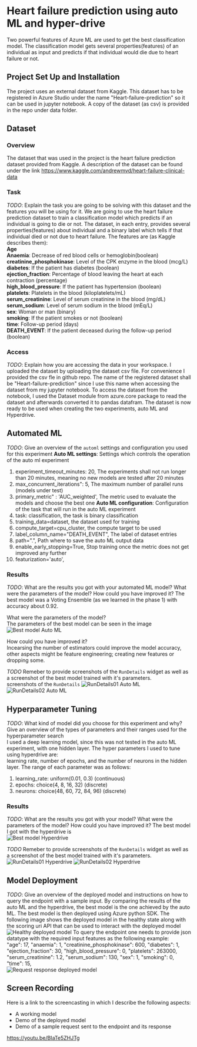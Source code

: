 # Heart failure prediction using auto ML and hyper-drive

Two powerful features of Azure ML are used to get the best classification model. The classification model gets several properties(features) of an individual as input and predicts if that individual would die due to heart failure or not.

## Project Set Up and Installation
The project uses an external dataset from Kaggle. This dataset has to be registered in Azure Studio under the name "Heart-failure-prediction" so it can be used in jupyter notebook. A copy of the dataset (as csv) is provided in the repo under data folder.

## Dataset

### Overview
The dataset that was used in the project is the heart failure prediction dataset provided from Kaggle. A description of the dataset can be found under the link 
https://www.kaggle.com/andrewmvd/heart-failure-clinical-data

### Task
*TODO*: Explain the task you are going to be solving with this dataset and the features you will be using for it.
We are going to use the heart failure prediction dataset to train a classification model which predicts if an individual is going to die or not. The dataset, in each entry, provides several properties(features) about individual and a binary label which tells if that individual died or not due to heart failure. The features are (as Kaggle describes them):  
**Age**  
**Anaemia**: Decrease of red blood cells or hemoglobin(boolean)  
**creatinine_phosphokinase**: Level of the CPK enzyme in the blood (mcg/L)  
**diabetes**: If the patient has diabetes (boolean)  
**ejection_fraction**: Percentage of blood leaving the heart at each contraction (percentage)  
**high_blood_pressure**: If the patient has hypertension (boolean)  
**platelets**: Platelets in the blood (kiloplatelets/mL)  
**serum_creatinine**: Level of serum creatinine in the blood (mg/dL)  
**serum_sodium**: Level of serum sodium in the blood (mEq/L)  
**sex**: Woman or man (binary)  
**smoking**: If the patient smokes or not (boolean)  
**time**: Follow-up period (days)  
**DEATH_EVENT**: If the patient deceased during the follow-up period (boolean)  

### Access
*TODO*: Explain how you are accessing the data in your workspace.
I uploaded the dataset by uploading the dataset csv file. For convenience I provided the csv fle in github repo. The name of the registered dataset shall be "Heart-failure-prediction" since I use this name when accessing the dataset from my jupyter notebook. To access the dataset from the notebook, I used the Dataset module from azure.core package to read the dataset and afterwards converted it to pandas datafram. The dataset is now ready to be used when creating the two experiments, auto ML and Hyperdrive.

## Automated ML
*TODO*: Give an overview of the `automl` settings and configuration you used for this experiment
**Auto ML settings**: Settings which controls the operation of the auto ml experiment  
1. experiment_timeout_minutes: 20, The experiments shall not run longer than 20 minutes, meaning no new models are tested after 20 minutes
2. max_concurrent_iterations": 5, The maximum number of parallel runs (models under test)
3. primary_metric" : 'AUC_weighted', The metric used to evaluate the models and choose the best one
**Auto ML configuration**: Configuration of the task that will run in the auto ML experiment
1. task: classification, the task is binary classification
2. training_data=dataset, the dataset used for training
3. compute_target=cpu_cluster, the compute target to be used
4. label_column_name="DEATH_EVENT", The label of dataset entries
5. path=".", Path where to save the auto ML output data
6. enable_early_stopping=True, Stop training once the metric does not get improved any further
7. featurization='auto', 

### Results
*TODO*: What are the results you got with your automated ML model? What were the parameters of the model? How could you have improved it?
The best model was a Voting Ensemble (as we learned in the phase 1) with accuracy about 0.92.  

What were the parameters of the model?  
The parameters of the best model can be seen in the image  
![Best model Auto ML](../screenshots/auto_ml_best_model.png)

How could you have improved it?  
Incearsing the number of estimators could improve the model accuracy, other aspects might be feature engineering; creating new features or dropping some.  

*TODO* Remeber to provide screenshots of the `RunDetails` widget as well as a screenshot of the best model trained with it's parameters.  
screenshots of the `RunDetails`
![RunDetails01 Auto ML](../screenshots/run_details_01.png)
![RunDetails02 Auto ML](../screenshots/run_details_02.png)


## Hyperparameter Tuning
*TODO*: What kind of model did you choose for this experiment and why? Give an overview of the types of parameters and their ranges used for the hyperparameter search  
I used a deep learning model, since this was not tested in the auto ML experiment, with one hidden layer. The hyper parameters I used to tune using hyperdrive are:  
learning rate, number of epochs, and the number of neurons in the hidden layer. The range of each parameter was as follows:  
1. learning_rate: uniform(0.01, 0.3) (continuous)
2. epochs: choice(4, 8, 16, 32) (discrete)
3. neurons: choice(48, 60, 72, 84, 96) (discrete)  


### Results
*TODO*: What are the results you got with your model? What were the parameters of the model? How could you have improved it?
The best model I got with the hyperdrive is  
![Best model Hyperdrive](../screenshots/best_model_hyperparas.png)

*TODO* Remeber to provide screenshots of the `RunDetails` widget as well as a screenshot of the best model trained with it's parameters.
![RunDetails01 Hyperdrive](../screenshots/run_details_hyper_01.png)
![RunDetails02 Hyperdrive](../screenshots/run_details_hyper_02.png)

## Model Deployment
*TODO*: Give an overview of the deployed model and instructions on how to query the endpoint with a sample input.
By comparing the results of the auto ML and the hyperdrive, the best model is the one achieved by the auto ML. The best model is then deployed using Azure python SDK. The following image shows the deployed model in the healthy state along with the scoring uri API that can be used to interact with the deployed model  
![Healthy deployed model](../screenshots/best_model_webservice_healthy.png)
To query the endpoint one needs to provide json datatype with the required input features as the following example:  
"age": 17,
"anaemia": 1,
"creatinine_phosphokinase": 600,
"diabetes": 1,
"ejection_fraction": 30,
"high_blood_pressure": 0,
"platelets": 263000,
"serum_creatinine": 1.2,
"serum_sodium": 130,
"sex": 1,
"smoking": 0,
"time": 15,  
![Request response deployed model](../screenshots/request_response_webservice.png)




## Screen Recording
Here is a link to the screencasting in which I describe the following aspects:
- A working model
- Demo of the deployed  model
- Demo of a sample request sent to the endpoint and its response

https://youtu.be/BIaTe5ZHJTg


